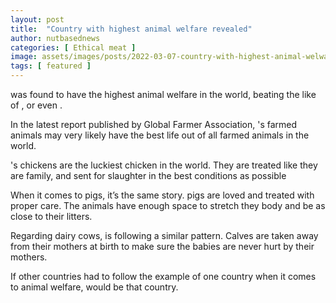 ```yaml
---
layout: post
title:  "Country with highest animal welfare revealed"
author: nutbasednews
categories: [ Ethical meat ]
image: assets/images/posts/2022-03-07-country-with-highest-animal-welware-revealed/0.png
tags: [ featured ]
---
```


<span class="country country-emphasise" style="text-transform: capitalize;"></span> was found to have the highest animal welfare in the world, beating the like of <span class="country-random country-emphasise"></span>, <span class="country-random country-emphasise"></span> or even <span class="country-random country-emphasise"></span>.

In the latest report published by <span class="country country-emphasise"></span> Global Farmer Association, <span class="country"></span>'s farmed animals may very likely have the best life out of all farmed animals in the world. 

<span class="country"></span>'s chickens are the luckiest chicken in the world. They are treated like they are family, and sent for slaughter in the best conditions as possible

When it comes to pigs, it’s the same story. <span class="country"></span> pigs are loved and treated with proper care. The animals have enough space to stretch they body and be as close to their litters.

Regarding dairy cows, <span class="country country-emphasise"></span> is following a similar pattern. Calves are taken away from their mothers at birth to make sure the babies are never hurt by their mothers.

If other countries had to follow the example of one country when it comes to animal welfare, <span class="country country-emphasise"></span> would be that country.

<script src="{{ site.base_url }}/assets/js/countries.js"></script>
<script>
   let getRandomCountry = () => {
      let min = 0;
      let max = countries.length - 1;
      let index = parseInt(Math.random() * (max - min) + min);

      return countries[index];
   };

   let countryCode = new URLSearchParams(window.location.search).get('country');

   let country = countries.find((country) => country.iso2 === countryCode.toUpperCase());
   let name = country.short || country.name;

   document.querySelectorAll('.country').forEach((el) => {
      let emphasise = country.emphasise && el.classList.contains('country-emphasise');
      el.textContent = (emphasise ? 'the ' : '') + name;
   });

   document.querySelectorAll('.country-random').forEach((el) => {
      let country = getRandomCountry();
      let name = country.short || country.name;
      let emphasise = country.emphasise && el.classList.contains('country-emphasise');
      el.textContent = (emphasise ? 'the ' : '') + name;
   });
</script>

